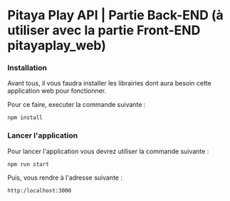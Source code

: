 # Pitaya Play API | Partie Back-END (à utiliser avec la partie Front-END pitayaplay_web)


### Installation

Avant tous, il vous faudra installer les librairies dont aura besoin cette application web pour fonctionner.

Pour ce faire, executer la commande suivante :

``` npm install ```

### Lancer l'application

Pour lancer l'application vous devrez utiliser la commande suivante :

``` npm run start ```

Puis, vous rendre à l'adresse suivante :

``` http:/localhost:3000 ```
